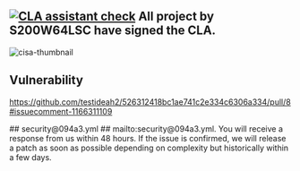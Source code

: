 ##   [![CLA assistant check](https://camo.githubusercontent.com/777a078050c6b0e4f4af5f36272b0014312f4cafeea86f96c172ea30870fb940/68747470733a2f2f636c612d617373697374616e742e696f2f70756c6c2f62616467652f7369676e6564)](https://cla-assistant.io/n8n-io/n8n?pullRequest=3437) All project by S200W64LSC have signed the CLA.

 > <ui image>
<!----
[!48B6C1AD-E017-458F-8715-F7DCCA2FD70C](S200W64LSC)
---->

![cisa-thumbnail](https://user-images.githubusercontent.com/104608815/172536282-e895fbc5-a170-4806-95c6-bc3f029ddf52.png) 

## Vulnerability  


https://github.com/testideah2/526312418bc1ae741c2e334c6306a334/pull/8#issuecomment-1166311109
<!---
https://github.com/testideah2/526312418bc1ae741c2e334c6306a334/pull/8#issue-1284635161

https://github.com/testideah2/526312418bc1ae741c2e334c6306a334/pull/8#issue-1284635161

## Please report 

 ---!>
 ## security@094a3.yml
## mailto:security@094a3.yml. 
You will receive a response from
us within 48 hours. If the issue is confirmed, we will release a patch as soon as possible depending on complexity but historically within a few days.
<!!---
 


# af56036b7840eacdce3a22203d9eeed8 
App id 12171


# 526312418bc1ae741c2e334c6306a334
App id 11653
